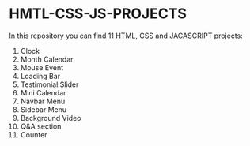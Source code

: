 # HMTL-CSS-JS-PROJECTS
In this repository you can find 11 HTML, CSS and JACASCRIPT projects: 
1. Clock
2. Month Calendar
3. Mouse Event
4. Loading Bar
5. Testimonial Slider
6. Mini Calendar
7. Navbar Menu
8. Sidebar Menu
9. Background Video
10. Q&A section
11. Counter
